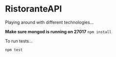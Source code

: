 RistoranteAPI
=============

<p>Playing around with different technologies...</p>
<p><strong>Make sure mongod is running on 27017</strong>
<code>npm install</code>
<p>To run tests...</p>
<code>npm test</code></p>

